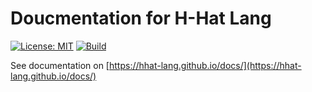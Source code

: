 # Doucmentation for H-Hat Lang
[![License: MIT](https://img.shields.io/badge/License-MIT-yellow.svg)](https://opensource.org/licenses/MIT)
[![Build](https://github.com/hhat-lang/docs/actions/workflows/ci.yaml/badge.svg)](https://github.com/hhat-lang/docs)

See documentation on [https://hhat-lang.github.io/docs/](https://hhat-lang.github.io/docs/)

